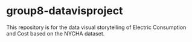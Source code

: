 # group8-datavisproject
This repository is for the data visual storytelling of Electric Consumption and Cost based on the NYCHA dataset.
